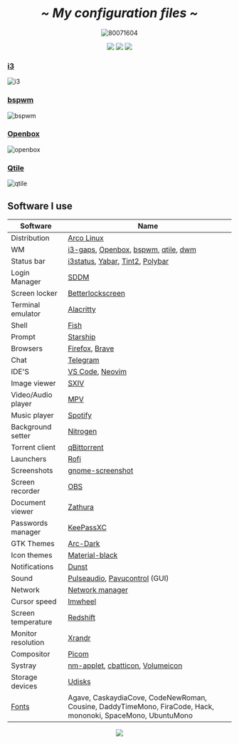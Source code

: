  <!-- HEADERS -->
 <h1 align="center">
  <b> 
   <i>
    ~ My configuration files ~
   </i>
  </b>
</h1>
 
 <div align="center">
 
 ![80071604](https://user-images.githubusercontent.com/80071604/182917042-84604a3d-41e2-418b-9229-0ee5f1c684b6.png)

 </div>
  
<div align="center">
  <img src="https://img.shields.io/github/stars/jorgeloopzz/dotfiles?color=%23BB9AF7&style=for-the-badge"> 
  <img src="https://img.shields.io/badge/Open%20Source-%E2%9D%A4%EF%B8%8F-23bb9a?style=for-the-badge"> 
  <img src="https://img.shields.io/badge/Linux-%F0%9F%90%A7-9cf?style=for-the-badge"> 
</div>

### [i3](https://github.com/jorgeloopzz/dotfiles/tree/master/.config/i3)
![i3](https://raw.githubusercontent.com/jorgeloopzz/dotfiles/master/Screenshots/i3-ex.png)

### [bspwm](https://github.com/jorgeloopzz/dotfiles/tree/master/.config/bspwm)
![bspwm](https://raw.githubusercontent.com/jorgeloopzz/dotfiles/master/Screenshots/bspwm-ex.png)

### [Openbox](https://github.com/jorgeloopzz/dotfiles/tree/master/.config/openbox)
![openbox](https://raw.githubusercontent.com/jorgeloopzz/dotfiles/master/Screenshots/openbox-ex.png)

### [Qtile](https://github.com/jorgeloopzz/dotfiles/tree/master/.config/qtile)
![qtile](https://raw.githubusercontent.com/jorgeloopzz/dotfiles/master/Screenshots/qtile-ex.png)

## Software I use
|Software		| Name																	|
|-----------------------|---------------------------------------------------------------------------------------------------------------------------------------|
| Distribution		| [Arco Linux](https://arcolinux.com/)													|
| WM			| [i3-gaps](https://i3wm.org/), [Openbox](https://wiki.archlinux.org/title/Openbox), [bspwm](https://wiki.archlinux.org/title/Bspwm), [qtile](https://wiki.archlinux.org/title/Qtile), [dwm](https://dwm.suckless.org/)|
| Status bar		| [i3status](https://i3wm.org/docs/i3status.html), [Yabar](https://github.com/geommer/yabar), [Tint2](https://wiki.archlinux.org/title/Tint2), [Polybar](https://github.com/polybar/polybar)|
| Login Manager		| [SDDM](https://wiki.archlinux.org/title/SDDM)											|
| Screen locker		| [Betterlockscreen](https://github.com/betterlockscreen/betterlockscreen)								|
| Terminal emulator	| [Alacritty](https://wiki.archlinux.org/title/Alacritty)										|
| Shell			| [Fish](https://fishshell.com/)													|
| Prompt		| [Starship](https://starship.rs/)													|
| Browsers		| [Firefox](https://www.mozilla.org/en-US/firefox/new/), [Brave](https://brave.com/)							|
| Chat			| [Telegram](https://desktop.telegram.org/)												|
| IDE'S			| [VS Code](https://wiki.archlinux.org/title/Visual_Studio_Code), [Neovim](https://wiki.archlinux.org/title/Neovim)			|
| Image viewer		| [SXIV](https://wiki.archlinux.org/title/Sxiv)												|
| Video/Audio player	| [MPV](https://wiki.archlinux.org/title/Mpv)												|
| Music player		| [Spotify](https://wiki.archlinux.org/title/Spotify)											|
| Background setter	| [Nitrogen](https://wiki.archlinux.org/title/Nitrogen)											|
| Torrent client	| [qBittorrent](https://www.qbittorrent.org/)												|
| Launchers		| [Rofi](https://wiki.archlinux.org/title/Rofi) 											|
| Screenshots		| [gnome-screenshot](https://github.com/GNOME/gnome-screenshot)										|
| Screen recorder	| [OBS](https://wiki.archlinux.org/title/Open_Broadcaster_Software)									|
| Document viewer	| [Zathura](https://wiki.archlinux.org/title/zathura)											|
| Passwords manager	| [KeePassXC](https://keepassxc.org/)													|
| GTK Themes		| [Arc-Dark](https://www.gnome-look.org/p/1181106/)											|
| Icon themes		| [Material-black](https://www.gnome-look.org/p/1333360)										|
| Notifications		| [Dunst](https://wiki.archlinux.org/title/Dunst)											|
| Sound			| [Pulseaudio](https://wiki.archlinux.org/title/PulseAudio), [Pavucontrol](https://github.com/pulseaudio/pavucontrol) (GUI)		|
| Network		| [Network manager](https://wiki.archlinux.org/title/NetworkManager)									|
| Cursor speed		| [Imwheel](https://wiki.archlinux.org/title/IMWheel)											|
| Screen temperature	| [Redshift](https://wiki.archlinux.org/title/Redshift)											|
| Monitor resolution	| [Xrandr](https://wiki.archlinux.org/title/Xrandr)											|
| Compositor		| [Picom](https://wiki.archlinux.org/title/Picom)											|
| Systray		| [nm-applet](https://wiki.archlinux.org/title/NetworkManager#nm-applet), [cbatticon](https://github.com/valr/cbatticon), [Volumeicon](https://github.com/Maato/volumeicon)|
| Storage devices	| [Udisks](https://wiki.archlinux.org/title/Udisks)											|
| [Fonts](https://www.nerdfonts.com/font-downloads) | Agave, CaskaydiaCove, CodeNewRoman, Cousine, DaddyTimeMono, FiraCode, Hack, mononoki, SpaceMono, UbuntuMono|

<p align="center"><img src="https://img.shields.io/static/v1.svg?style=flat-square&label=License&message=MIT&logoColor=eceff4&logo=github&colorA=1A1B26&colorB=F7768E"/></p>

